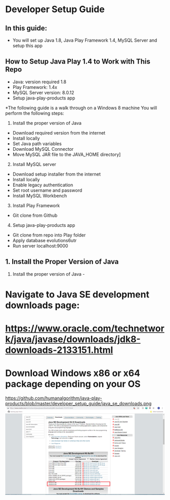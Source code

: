 # Developer Setup Guide

## In this guide:
+ You will set up Java 1.8, Java Play Framework 1.4, MySQL Server and setup this app

## How to Setup Java Play 1.4 to Work with This Repo
+	Java: version required 1.8
+	Play Framework: 1.4x
+	MySQL Server version: 8.0.12
+ Setup java-play-products app

*The following guide is a walk through on a Windows 8 machine
You will perform the following steps:
1) Install the proper version of Java
+	Download required version from the internet
+	Install locally
+ Set Java path variables
+	Download MySQL Connector
+	Move MySQL JAR file to the JAVA_HOME directory]

2) Install MySQL server
+	Download setup installer from the internet
+	Install locally
+ Enable legacy authentication
+	Set root username and password
+	Install MySQL Workbench

3) Install Play Framework
+	Git clone from Github

4) Setup java-play-products app
+	Git clone from repo into Play folder
+	Apply database evolutions6utr
+	Run server localhost:9000

## 1. Install the Proper Version of Java
1) Install the proper version of Java - 
# Navigate to Java SE development downloads page:
# https://www.oracle.com/technetwork/java/javase/downloads/jdk8-downloads-2133151.html
# Download Windows x86 or x64  package depending on your OS
https://github.com/humanalgorithm/java-play-products/blob/master/developer_setup_guide/java_se_downloads.png
![Alt text](https://github.com/humanalgorithm/java-play-products/blob/master/developer_setup_guide/java_se_downloads.png "Java SE Downloads Page")
